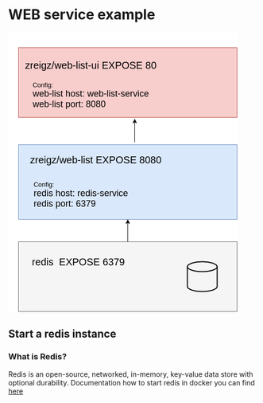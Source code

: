 # WEB service example

![complex-example.png](complex-example.png)

## Start a redis instance
### What is Redis?
Redis is an open-source, networked, in-memory, key-value data store with optional durability.
Documentation how to start redis in docker you can find [here](https://hub.docker.com/_/redis/)
